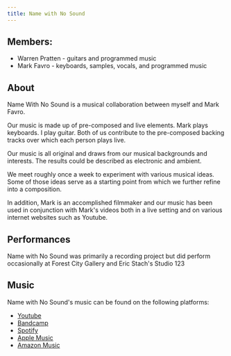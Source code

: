 ```yaml
---
title: Name with No Sound
---
```



## Members:
* Warren Pratten - guitars and programmed music
* Mark Favro - keyboards, samples, vocals, and programmed music

## About

Name With No Sound is a musical collaboration between myself and Mark Favro. 
 
Our music is made up of pre-composed and live elements.  Mark plays keyboards.  I play guitar.  Both of us contribute to the pre-composed backing tracks over which each person plays live.

Our music is all original and draws from our musical backgrounds and interests.  The results could be described as electronic and ambient. 

We meet roughly once a week to experiment with various musical ideas.  Some of those ideas serve as a starting point from which we further refine into a composition. 

In addition, Mark is an accomplished filmmaker and our music has been used in conjunction with Mark's videos both in a live setting and on various internet websites such as Youtube.

## Performances

Name with No Sound was primarily a recording project but did perform occasionally at Forest City Gallery and Eric Stach's Studio 123

## Music

Name with No Sound's music can be found on the following platforms:  
 * [Youtube](https://www.youtube.com/channel/UCXecWwONFTPC6EMdr__j0_Q)
 * [Bandcamp](https://namewithnosound.bandcamp.com/)
 * [Spotify](https://open.spotify.com/artist/3N1BRguiHd7kYBFkryUDAJ)
 * [Apple Music](https://music.apple.com/ca/artist/name-with-no-sound/1438182483)
 * [Amazon Music](https://music.amazon.co.uk/artists/B093P92V9C/warren-pratten)